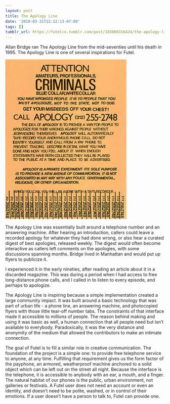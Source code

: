 ```yaml
---
layout: post
title: The Apology Line
date: '2019-03-31T22:12:13-07:00'
tags: []
tumblr_url: https://futelco.tumblr.com/post/183860316424/the-apology-line
---
```

Allan Bridge ran The Apology Line from the mid-seventies until his death in 1995. The Apology Line is one of several inspirations for Futel.

![](/images/blog/tumblr_inline_pp9nrx1zNJ1sk9ezf_540.jpg)

The Apology Line was essentially built around a telephone number and an answering machine. After hearing an introduction, callers could leave a recorded apology for whatever they had done wrong, or also hear a curated digest of best apologies, released weekly. The digest would often become interactive as callers left comments on the apologies, with some discussions spanning months. Bridge lived in Manhattan and would put up flyers to publicize it.

I experienced it in the early nineties, after reading an article about it in a discarded magazine. This was during a period when I had access to free long-distance phone calls, and I called in to listen to every episode, and perhaps to apologize.

The Apology Line is inspiring because a simple implementation created a large community impact. It was built around a basic technology that was part of urban life - a phone line, an answering machine, and photocopied flyers with those little tear-off number tabs. The constraints of that interface made it accessible to millions of people. The reason behind making and using it was basic as well, a human connection that all people need but isn’t available to everybody. Paradoxically, it was the very distance and anonymity of the medium that allowed the contributors to make an intimate connection.

The goal of Futel is to fill a similar role in creative communication. The foundation of the project is a simple one: to provide free telephone service to anyone, at any time. Fulfilling that requirement gives us the form factor of the payphone, an armored, weatherproof machine anchored to a solid object which can be left out on the street all night. Because the interface is the telephone, it is accessible to anybody with an ear, a mouth, and a finger. The natural habitat of our phones is the public, urban environment, not galleries or festivals. A Futel user does not need an account or even an identity, and doesn’t need to be polite, washed, or in control of their emotions. If a user doesn’t have a person to talk to, Futel can provide one.

